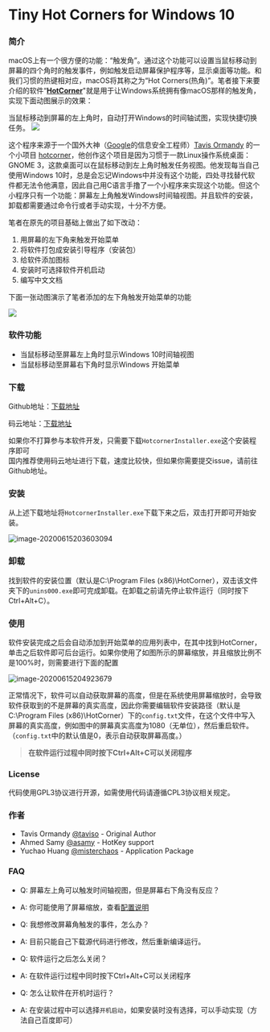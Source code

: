 # Tiny Hot Corners for Windows 10

### 简介

macOS上有一个很方便的功能：“触发角”。通过这个功能可以设置当鼠标移动到屏幕的四个角时的触发事件，例如触发启动屏幕保护程序等，显示桌面等功能。和我们习惯的热键相对应，macOS将其称之为“Hot Corners(热角)”。笔者接下来要介绍的软件“[**HotCorner**](https://github.com/misterchaos/hotcorner/releases)"就是用于让Windows系统拥有像macOS那样的触发角，实现下面动图展示的效果：

当鼠标移动到屏幕的左上角时，自动打开Windows的时间轴试图，实现快捷切换任务。
![](https://img2020.cnblogs.com/blog/1654007/202006/1654007-20200615230050152-1026624222.gif)

这个程序来源于一个国外大神（[Google](http://www.google.com/)的信息安全工程师）[Tavis Ormandy](https://github.com/taviso) 的一个小项目 [hotcorner](https://github.com/taviso/hotcorner)，他创作这个项目是因为习惯于一款Linux操作系统桌面：GNOME 3，这款桌面可以在鼠标移动到左上角时触发任务视图。他发现每当自己使用Windows 10时，总是会忘记Windows中并没有这个功能，四处寻找替代软件都无法令他满意，因此自己用C语言手撸了一个小程序来实现这个功能。但这个小程序只有一个功能：屏幕左上角触发Windows时间轴视图。并且软件的安装，卸载都需要通过命令行或者手动实现，十分不方便。

笔者在原先的项目基础上做出了如下改动：

1. 用屏幕的左下角来触发开始菜单
2. 将软件打包成安装引导程序（安装包）
3. 给软件添加图标
4. 安装时可选择软件开机启动
5. 编写中文文档

下面一张动图演示了笔者添加的左下角触发开始菜单的功能

![](https://img2020.cnblogs.com/blog/1654007/202006/1654007-20200615225727735-1550089543.gif)


### 软件功能

- 当鼠标移动至屏幕左上角时显示Windows 10时间轴视图
- 当鼠标移动至屏幕右下角时显示Windows 开始菜单

### 下载

Github地址：[下载地址](https://github.com/misterchaos/hotcorner/releases)

码云地址：[下载地址](https://gitee.com/misterchaos/hotcorner/releases/v1.5)

如果你不打算参与本软件开发，只需要下载`HotcornerInstaller.exe`这个安装程序即可<br>国内推荐使用码云地址进行下载，速度比较快，但如果你需要提交issue，请前往Github地址。

### 安装

从上述下载地址将`HotcornerInstaller.exe`下载下来之后，双击打开即可开始安装。

![image-20200615203603094](http://nextcloud.hellochaos.cn/index.php/s/T6iLYN2FiS5FoJ7/preview)

### 卸载

找到软件的安装位置（默认是C:\Program Files (x86)\HotCorner），双击该文件夹下的`unins000.exe`即可完成卸载。在卸载之前请先停止软件运行（同时按下Ctrl+Alt+C）。

### 使用

软件安装完成之后会自动添加到开始菜单的应用列表中，在其中找到HotCorner，单击之后软件即可后台运行。如果你使用了如图所示的屏幕缩放，并且缩放比例不是100%时，则需要进行下面的配置

![image-20200615204923679](http://nextcloud.hellochaos.cn/index.php/s/6fCqMDKWgPdixYZ/preview)

正常情况下，软件可以自动获取屏幕的高度，但是在系统使用屏幕缩放时，会导致软件获取到的不是屏幕的真实高度，因此你需要编辑软件安装路径（默认是C:\Program Files (x86)\HotCorner）下的`config.txt`文件，在这个文件中写入屏幕的真实高度，例如图中的屏幕真实高度为1080（无单位），然后重启软件。（`config.txt`中的默认值是0，表示自动获取屏幕高度。）

> **在软件运行过程中同时按下Ctrl+Alt+C可以关闭程序**

### License

代码使用GPL3协议进行开源，如需使用代码请遵循CPL3协议相关规定。

### 作者

* Tavis Ormandy [@taviso](https://github.com/taviso/) - Original Author
* Ahmed Samy [@asamy](https://github.com/asamy) - HotKey support
* Yuchao Huang [@misterchaos](https://github.com/misterchaos/) - Application Package

### FAQ

* Q: 屏幕左上角可以触发时间轴视图，但是屏幕右下角没有反应？
* A: 你可能使用了屏幕缩放，查看[配置说明](#使用)


* Q: 我想修改屏幕角触发的事件，怎么办？
* A: 目前只能自己下载源代码进行修改，然后重新编译运行。


* Q: 软件运行之后怎么关闭？
* A: 在软件运行过程中同时按下Ctrl+Alt+C可以关闭程序


* Q: 怎么让软件在开机时运行？
* A: 在安装过程中可以选择`开机启动`，如果安装时没有选择，可以手动实现（方法自己百度即可）